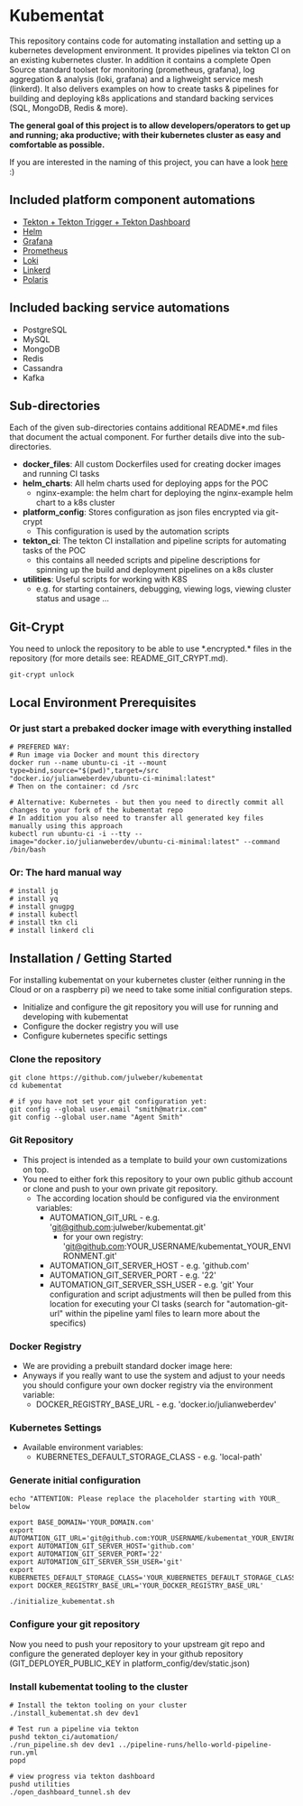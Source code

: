 # Kubementat

This repository contains code for automating installation and setting up  a kubernetes development environment. It provides pipelines via tekton CI on an existing kubernetes cluster.
In addition it contains a complete Open Source standard toolset for monitoring (prometheus, grafana), log aggregation & analysis (loki, grafana) and a lighweight service mesh (linkerd).
It also delivers examples on how to create tasks & pipelines for building and deploying k8s applications and standard backing services (SQL, MongoDB, Redis & more).

__The general goal of this project is to allow developers/operators to get up and running; aka productive; with their kubernetes cluster as easy and comfortable as possible.__

If you are interested in the naming of this project, you can have a look [here](https://dune.fandom.com/wiki/Mentat) :)

## Included platform component automations
- [Tekton + Tekton Trigger + Tekton Dashboard](https://tekton.dev/)
- [Helm](https://helm.sh/)
- [Grafana](https://grafana.com/grafana/)
- [Prometheus](https://prometheus.io/)
- [Loki](https://grafana.com/oss/loki/)
- [Linkerd](https://linkerd.io/)
- [Polaris](https://github.com/FairwindsOps/polaris)

## Included backing service automations
- PostgreSQL
- MySQL
- MongoDB
- Redis
- Cassandra
- Kafka

## Sub-directories

Each of the given sub-directories contains additional README*.md files that document the actual component. For further details dive into the sub-directories.

- __docker_files__: All custom Dockerfiles used for creating docker images and running CI tasks
- __helm_charts__: All helm charts used for deploying apps for the POC
  - nginx-example: the helm chart for deploying the nginx-example helm chart to a k8s cluster
- __platform_config__: Stores configuration as json files encrypted via git-crypt
  - This configuration is used by the automation scripts
- __tekton_ci__: The tekton CI installation and pipeline scripts for automating tasks of the POC
  - this contains all needed scripts and pipeline descriptions for spinning up the build and deployment pipelines on a k8s cluster
- __utilities__: Useful scripts for working with K8S
  - e.g. for starting containers, debugging, viewing logs, viewing cluster status and usage ...

## Git-Crypt
You need to unlock the repository to be able to use \*.encrypted.\* files in the repository (for more details see: README_GIT_CRYPT.md).
```
git-crypt unlock
```

## Local Environment Prerequisites

### Or just start a prebaked docker image with everything installed
```
# PREFERED WAY:
# Run image via Docker and mount this directory
docker run --name ubuntu-ci -it --mount type=bind,source="$(pwd)",target=/src "docker.io/julianweberdev/ubuntu-ci-minimal:latest"
# Then on the container: cd /src

# Alternative: Kubernetes - but then you need to directly commit all changes to your fork of the kubementat repo
# In addition you also need to transfer all generated key files manually using this approach
kubectl run ubuntu-ci -i --tty --image="docker.io/julianweberdev/ubuntu-ci-minimal:latest" --command /bin/bash
```

### Or: The hard manual way
```
# install jq
# install yq
# install gnugpg
# install kubectl
# install tkn cli
# install linkerd cli
```

## Installation / Getting Started
For installing kubementat on your kubernetes cluster (either running in the Cloud or on a raspberry pi)
we need to take some initial configuration steps.
- Initialize and configure the git repository you will use for running and developing with kubementat
- Configure the docker registry you will use
- Configure kubernetes specific settings

### Clone the repository
```
git clone https://github.com/julweber/kubementat
cd kubementat

# if you have not set your git configuration yet:
git config --global user.email "smith@matrix.com"
git config --global user.name "Agent Smith"
```

### Git Repository
- This project is intended as a template to build your own customizations on top.
- You need to either fork this repository to your own public github account or clone and push to your own private git repository.
  - The according location should be configured via the environment variables:
    - AUTOMATION_GIT_URL - e.g. 'git@github.com:julweber/kubementat.git'
      - for your own registry: 'git@github.com:YOUR_USERNAME/kubementat_YOUR_ENVIRONMENT.git'
    - AUTOMATION_GIT_SERVER_HOST - e.g. 'github.com'
    - AUTOMATION_GIT_SERVER_PORT - e.g. '22'
    - AUTOMATION_GIT_SERVER_SSH_USER - e.g. 'git'
  Your configuration and script adjustments will then be pulled from this location for executing your CI tasks (search for "automation-git-url" within the pipeline yaml files to learn more about the specifics)

### Docker Registry
- We are providing a prebuilt standard docker image here:
- Anyways if you really want to use the system and adjust to your needs you should configure your own docker registry via the environment variable:
  - DOCKER_REGISTRY_BASE_URL - e.g. 'docker.io/julianweberdev'

### Kubernetes Settings
- Available environment variables:
  - KUBERNETES_DEFAULT_STORAGE_CLASS - e.g. 'local-path'

### Generate initial configuration
```
echo "ATTENTION: Please replace the placeholder starting with YOUR_ below

export BASE_DOMAIN='YOUR_DOMAIN.com'
export AUTOMATION_GIT_URL='git@github.com:YOUR_USERNAME/kubementat_YOUR_ENVIRONMENT.git'
export AUTOMATION_GIT_SERVER_HOST='github.com'
export AUTOMATION_GIT_SERVER_PORT='22'
export AUTOMATION_GIT_SERVER_SSH_USER='git'
export KUBERNETES_DEFAULT_STORAGE_CLASS='YOUR_KUBERNETES_DEFAULT_STORAGE_CLASS'
export DOCKER_REGISTRY_BASE_URL='YOUR_DOCKER_REGISTRY_BASE_URL'

./initialize_kubementat.sh

```

### Configure your git repository
Now you need to push your repository to your upstream git repo and configure the generated deployer key in your github repository (GIT_DEPLOYER_PUBLIC_KEY in platform_config/dev/static.json)

### Install kubementat tooling to the cluster
```
# Install the tekton tooling on your cluster
./install_kubementat.sh dev dev1

# Test run a pipeline via tekton
pushd tekton_ci/automation/
./run_pipeline.sh dev dev1 ../pipeline-runs/hello-world-pipeline-run.yml
popd

# view progress via tekton dashboard
pushd utilities
./open_dashboard_tunnel.sh dev
```